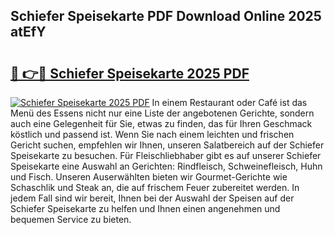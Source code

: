 ## Schiefer Speisekarte PDF Download Online 2025 atEfY

# <h2><a href="http://gc5e14.nevu.top/?p=Schiefer+Speisekarte">🔗 👉🔴 Schiefer Speisekarte 2025 PDF</a></h2>

[![Schiefer Speisekarte 2025 PDF](https://i.imgur.com/dBaPXMq.png)](http://gc5e14.nevu.top/?p=Schiefer+Speisekarte)
In einem Restaurant oder Café ist das Menü des Essens nicht nur eine Liste der angebotenen Gerichte, sondern auch eine Gelegenheit für Sie, etwas zu finden, das für Ihren Geschmack köstlich und passend ist. Wenn Sie nach einem leichten und frischen Gericht suchen, empfehlen wir Ihnen, unseren Salatbereich auf der Schiefer Speisekarte zu besuchen. Für Fleischliebhaber gibt es auf unserer Schiefer Speisekarte eine Auswahl an Gerichten: Rindfleisch, Schweinefleisch, Huhn und Fisch. Unseren Auserwählten bieten wir Gourmet-Gerichte wie Schaschlik und Steak an, die auf frischem Feuer zubereitet werden. In jedem Fall sind wir bereit, Ihnen bei der Auswahl der Speisen auf der Schiefer Speisekarte zu helfen und Ihnen einen angenehmen und bequemen Service zu bieten.
